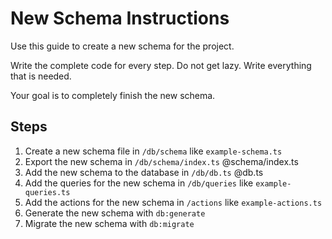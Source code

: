 # New Schema Instructions

Use this guide to create a new schema for the project.

Write the complete code for every step. Do not get lazy. Write everything that is needed.

Your goal is to completely finish the new schema.

## Steps

1. Create a new schema file in `/db/schema` like `example-schema.ts`
2. Export the new schema in `/db/schema/index.ts` @schema/index.ts
3. Add the new schema to the database in `/db/db.ts` @db.ts
4. Add the queries for the new schema in `/db/queries` like `example-queries.ts`
5. Add the actions for the new schema in `/actions` like `example-actions.ts`
6. Generate the new schema with `db:generate`
7. Migrate the new schema with `db:migrate`
